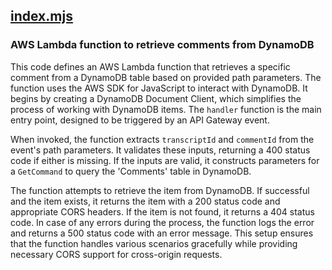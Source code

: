 ## [index.mjs](index.mjs)

### AWS Lambda function to retrieve comments from DynamoDB

This code defines an AWS Lambda function that retrieves a specific comment from a DynamoDB table based on provided path parameters. The function uses the AWS SDK for JavaScript to interact with DynamoDB. It begins by creating a DynamoDB Document Client, which simplifies the process of working with DynamoDB items. The `handler` function is the main entry point, designed to be triggered by an API Gateway event.

When invoked, the function extracts `transcriptId` and `commentId` from the event's path parameters. It validates these inputs, returning a 400 status code if either is missing. If the inputs are valid, it constructs parameters for a `GetCommand` to query the 'Comments' table in DynamoDB.

The function attempts to retrieve the item from DynamoDB. If successful and the item exists, it returns the item with a 200 status code and appropriate CORS headers. If the item is not found, it returns a 404 status code. In case of any errors during the process, the function logs the error and returns a 500 status code with an error message. This setup ensures that the function handles various scenarios gracefully while providing necessary CORS support for cross-origin requests.


